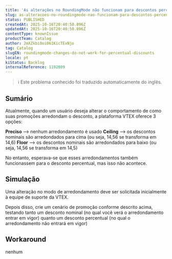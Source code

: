 ```yaml
---
title: 'As alterações no RoundingMode não funcionam para descontos percentuais'
slug: as-alteracoes-no-roundingmode-nao-funcionam-para-descontos-percentuais
status: PUBLISHED
createdAt: 2025-10-16T20:40:50.896Z
updatedAt: 2025-10-16T20:40:50.896Z
contentType: knownIssue
productTeam: Catalog
author: 2mXZkbi0oi061KicTExNjo
tag: Catalog
slugEN: roundingmode-changes-do-not-work-for-percentual-discounts
locale: pt
kiStatus: Backlog
internalReference: 1192809
---
```


>ℹ️ Este problema conhecido foi traduzido automaticamente do inglês.

## Sumário


Atualmente, quando um usuário deseja alterar o comportamento de como suas promoções arredondam o desconto, a plataforma VTEX oferece 3 opções:

**Preciso** --> nenhum arredondamento é usado
**Ceiling** --> os descontos nominais são arredondados para cima (ou seja, 14,56 se transforma em 14,6)
**Floor** --> os descontos nominais são arredondados para baixo (ou seja, 14,56 se transforma em 14,5)

No entanto, esperava-se que esses arredondamentos também funcionassem para o desconto percentual, mas isso não acontece.
## Simulação


Uma alteração no modo de arredondamento deve ser solicitada inicialmente à equipe de suporte da VTEX.

Depois disso, crie um cenário de promoção conforme descrito acima, testando tanto um desconto nominal (no qual você verá o arredondamento entrar em vigor) quanto um desconto percentual (no qual o arredondamento não entrará em vigor)
## Workaround


nenhum




